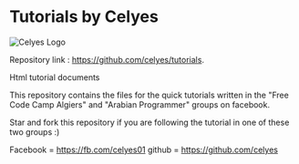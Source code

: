 # Tutorials by Celyes
![Celyes Logo](http://vivify.mkcreative.cz/assets/img/vivify.png)


Repository link : https://github.com/celyes/tutorials.

Html tutorial documents

This repository contains the files for the quick tutorials
written in the "Free Code Camp Algiers" and "Arabian Programmer" groups 
on facebook.

Star and fork this repository if you are following the tutorial in one of these two groups :) 

Facebook = https://fb.com/celyes01
github = https://github.com/celyes
